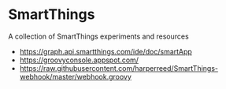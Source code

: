 # SmartThings

A collection of SmartThings experiments and resources

* https://graph.api.smartthings.com/ide/doc/smartApp
* https://groovyconsole.appspot.com/
* https://raw.githubusercontent.com/harperreed/SmartThings-webhook/master/webhook.groovy
